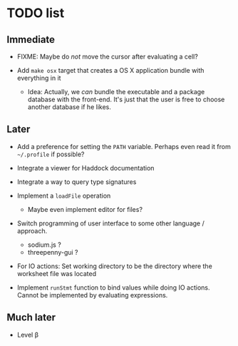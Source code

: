 TODO list
=========

Immediate
---------

* FIXME: Maybe do *not* move the cursor after evaluating a cell?

* Add `make osx` target that creates a OS X application bundle with everything in it
    * Idea: Actually, we *can* bundle the executable and a package database with
      the front-end. It's just that the user is free to choose another database if he likes.

Later
-----

* Add a preference for setting the `PATH` variable.
  Perhaps even read it from `~/.profile` if possible?

* Integrate a viewer for Haddock documentation

* Integrate a way to query type signatures

* Implement a `loadFile` operation
  * Maybe even implement editor for files?

* Switch programming of user interface to some other language / approach.
  * sodium.js ?
  * threepenny-gui ?

* For IO actions:
  Set working directory to be the directory where the worksheet file was located

* Implement `runStmt` function to bind values while doing IO actions.
  Cannot be implemented by evaluating expressions.

Much later
----------

* Level β
